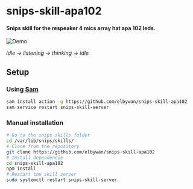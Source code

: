 # snips-skill-apa102

####  Snips skill for the respeaker 4 mics array hat apa 102 leds.

![Demo](./demo.gif)

*idle -> listening -> thinking -> idle*

## Setup

### Using [Sam](https://docs.snips.ai/ressources/sam_reference)

```sh
sam install action -g https://github.com/elbywan/snips-skill-apa102
sam service restart snips-skill-server
```

### Manual installation

```sh
# Go to the snips skills folder
cd /var/lib/snips/skills/
# Clone from the repository
git clone https://github.com/elbywan/snips-skill-apa102
# Install dependencie
cd snips-skill-apa102
npm install
# Restart the skill server
sudo systemctl restart snips-skill-server
```
